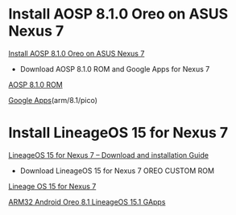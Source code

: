 
# Install AOSP 8.1.0 Oreo on ASUS Nexus 7

[Install AOSP 8.1.0 Oreo on ASUS Nexus 7](https://www.teamandroid.com/2018/07/05/update-nexus-7-2012-to-android-8-1-0-aosp-oreo-custom-firmware/2/)

- Download AOSP 8.1.0 ROM and Google Apps for Nexus 7

[AOSP 8.1.0 ROM](https://drive.google.com/drive/folders/0By6p5AdQfavBUlhsLWFHZThGTnM)

[Google Apps](https://opengapps.org)(arm/8.1/pico)

# Install LineageOS 15 for Nexus 7

[LineageOS 15 for Nexus 7 – Download and installation Guide](https://www.cyanogenmods.org/forums/topic/lineageos-15-nexus-7-android-oreo-rom/#LINEAGEOS15_STATUS)

- Download LineageOS 15 for Nexus 7 OREO CUSTOM ROM

[Lineage OS 15 for Nexus 7](https://drive.google.com/drive/folders/0B7jApZFEHXFuUFlXUThyd2g0V3c)

[ARM32 Android Oreo 8.1 LineageOS 15.1 GApps](https://androidfilehost.com/?fid=818070582850494603)

